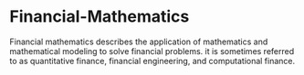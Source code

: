 # Financial-Mathematics
Financial mathematics describes the application of mathematics and mathematical modeling to solve financial problems. it is sometimes referred to as quantitative finance, financial engineering, and computational finance.
